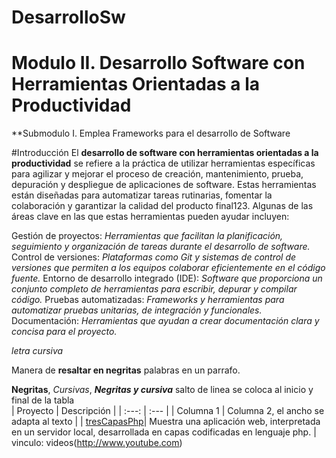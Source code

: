 # DesarrolloSw

# Modulo II. Desarrollo Software con Herramientas Orientadas a la Productividad
**Submodulo I. Emplea Frameworks para el desarrollo de Software

#Introducción
El **desarrollo de software con herramientas orientadas a la productividad** se refiere a la práctica de utilizar herramientas específicas para agilizar y mejorar el proceso de creación, mantenimiento, prueba, depuración y despliegue de aplicaciones de software. Estas herramientas están diseñadas para automatizar tareas rutinarias, fomentar la colaboración y garantizar la calidad del producto final123. Algunas de las áreas clave en las que estas herramientas pueden ayudar incluyen:

Gestión de proyectos: _Herramientas que facilitan la planificación, seguimiento y organización de tareas durante el desarrollo de software._
Control de versiones: _Plataformas como Git y sistemas de control de versiones que permiten a los equipos colaborar eficientemente en el código fuente._
Entorno de desarrollo integrado (IDE): _Software que proporciona un conjunto completo de herramientas para escribir, depurar y compilar código._
Pruebas automatizadas: _Frameworks y herramientas para automatizar pruebas unitarias, de integración y funcionales._
Documentación: _Herramientas que ayudan a crear documentación clara y concisa para el proyecto._








_letra cursiva_

Manera de **resaltar en negritas** palabras en un parrafo.

**Negritas**, _Cursivas_,  _**Negritas y cursiva**_
salto de linea  se coloca al inicio y final de la tabla
</br>
| Proyecto | Descripción |
| :---: | :--- |
| Columna 1 | Columna 2, el ancho se adapta al texto |
| [tresCapasPhp](https://github.com/miRepositorioGit/tresCapasPhp)| Muestra una aplicación web, interpretada en un servidor local, desarrollada en capas codificadas en lenguaje php. |
</br>
vinculo: videos(http://www.youtube.com)

